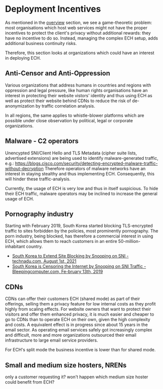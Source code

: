 # Deployment Incentives

As mentioned in the [overview](../index.md) section, we see a game-theoretic problem: most organisations which host web services might not have the proper incentives to protect the client's privacy without additional rewards: they have no incentive to do so. Instead, managing the complex ECH setup, adds additional business continuity risks. 

Therefore, this section looks at organizations which could have an interest in deploying ECH.

## Anti-Censor and Anti-Oppression

Various organizations that address humans in countries and regions with oppression and legal pressure, like human rights organisations have an interest in protecting their website vistors' identity and thus using ECH as well as protect their website behind CDNs to reduce the risk of de-anonymization by traffic correlation analysis.

In all regions, the same applies to whistle-blower platforms which are possible under close observation by political, legal or corporate organizations.

## Malware - C2 operators

Unencypted SNI/Client Hello and TLS Metadata (cipher suite lists, advertised extensions) are being used to identify malware-generated traffic, e.g.: <https://blogs.cisco.com/security/detecting-encrypted-malware-traffic-without-decryption>
Therefore operators of malware networks have an interest in staying stealthy and thus implementing ECH. Consequently, this will hinder these traffic-analysis.

Currently, the usage of ECH is very low and thus in itself suspicious. To hide their ECH traffic, malware operators may be inclined to increase the general usage of ECH.

## Pornography industry

Starting with February 2019, South Korea started blocking TLS-encrypted traffic to sites forbidden by the policies, most prominently pornography.
The porn industry, being blocked, has therefore a commercial interest in using ECH, which allows them to reach customers in an entire 50-million-inhabitant country.

- [South Korea to Extend Site Blocking by Snooping on SNI - technadu.com, August 1st, 2021](https://www.technadu.com/south-korea-extend-site-blocking-snooping-sni/58125/)
- [South Korea is Censoring the Internet by Snooping on SNI Traffic - Bleepingcomputer.com, Fe-bruary 13th, 2019](https://www.bleepingcomputer.com/news/security/south-korea-is-censoring-the-internet-by-snooping-on-sni-traffic/)

## CDNs

CDNs can offer their customers ECH (shared mode) as part of their offerings, selling them a privacy feature for low internal costs as they profit highly from scaling effects.
For website owners that want to protect their visitors and offer them enhanced privacy, it is much easier and cheaper to go to CDNs than to operate ECH on their own, given the high complexity and costs. A equivalent effect is in progress since about 15 years in the email sector. As operating email services safely got increasingly complex and difficult, more and more organizations outsourced their email infrastructure to large email service providers.

For ECH's split mode the business incentive is lower than for shared mode.

## Small and medium size hosters, NRENs

only a customer requesting it? won't happen
which medium size hoster could benefit from ECH?
